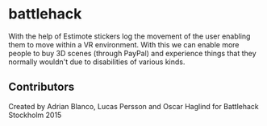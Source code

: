 # battlehack

With the help of Estimote stickers log the movement of the user enabling them to move within a VR environment. With this we can enable more people to buy 3D scenes (through PayPal) and experience things that they normally wouldn't due to disabilities of various kinds.

## Contributors

Created by Adrian Blanco, Lucas Persson and Oscar Haglind for Battlehack Stockholm 2015

